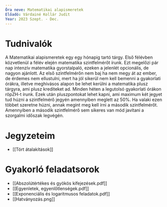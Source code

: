 ```yaml
---
Óra neve: Matematikai alapismeretek
Előadó: Várdainé Kollár Judit
Year: 2023 Szept. - Dec.
---
```

# Tudnivalók
A Matematikai alapismeretek egy egy hónapig tartó tárgy. Első félévben közvetlenül a félév elején matematika szintfelmérőt írunk. Ezt megelőzi pár nap intenzív matematika gyorstalpaló, ezeken a jelenlét opcionális, de nagyon ajánlott.
Az első szintfelmérőn nem baj ha nem megy át az ember, de érdemes nem ellustulni, mert ha jól sikerül nem kell bemenni a gyakorlati órákra, illetve meghívásos alapon be lehet kerülni a matematika plusz tárgyra, ami plusz krediteket ad.
Minden héten a legutolsó gyakorlati órákon röpZH-t írunk. Ezek után pluszpontokat lehet kapni, ami maximum két jegyet tud húzni a szintfelmérő jegyén amennyiben meglett az 50%. Ha valaki ezen többet szeretne húzni, annak megint meg kell írni a második szintfelmérőt.
Amennyiben a második szintfelmérő sem sikeres van mód javítani a szorgalmi időszak legvégén.
# Jegyzeteim
- [[Tört átalakítások]]
# Gyakorló feladatsorok
- [[Abszolútértékes és gyökös kifejezések.pdf]]
- [[Egyenletek, egyenlőtlenségek.pdf]]
- [[Exponenciális és logaritmusos feladatok.pdf]]
- [[Hatványozás.png]]